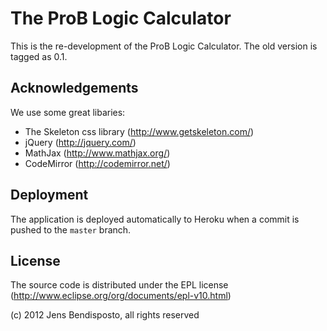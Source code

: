 # The ProB Logic Calculator

This is the re-development of the ProB Logic Calculator. The old version is tagged as 0.1. 

## Acknowledgements

We use some great libaries: 
- The Skeleton css library (http://www.getskeleton.com/)
- jQuery (http://jquery.com/)
- MathJax (http://www.mathjax.org/)
- CodeMirror (http://codemirror.net/)


## Deployment

The application is deployed automatically to Heroku when a commit is pushed to
the `master` branch.

## License

The source code is distributed under the EPL license (http://www.eclipse.org/org/documents/epl-v10.html)

(c) 2012 Jens Bendisposto, all rights reserved

